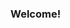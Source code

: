 ### Welcome!

<!--
**muw83/muw83** is my ✨ _special_ ✨ repository.

My name is Miya (pronounced like Maya).

I am a Library and Information Science major focusing on archival studies.

- I’m currently learning how to use GitHub! 
- I’m currently learning digital and data stewardship and EAD XML.
- I’m looking to collaborate on Black liberation and quality metadata creation.
- 💬 Ask me about my studies.
- 📫 How to reach me: mu83@drexel.edu
- Pronouns: she/they
-->
